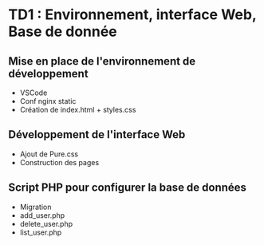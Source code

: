 # TD1 : Environnement, interface Web, Base de donnée

## Mise en place de l'environnement de développement

- VSCode
- Conf nginx static
- Création de index.html + styles.css

## Développement de l'interface Web

- Ajout de Pure.css
- Construction des pages

## Script PHP pour configurer la base de données

- Migration
- add_user.php
- delete_user.php
- list_user.php